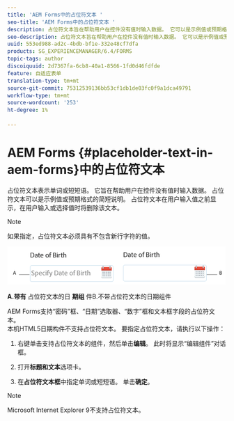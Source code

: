 ```yaml
---
title: 'AEM Forms中的占位符文本 '
seo-title: 'AEM Forms中的占位符文本 '
description: 占位符文本旨在帮助用户在控件没有值时输入数据。 它可以是示例值或预期格式的简短描述。
seo-description: 占位符文本旨在帮助用户在控件没有值时输入数据。 它可以是示例值或预期格式的简短描述。
uuid: 553ed988-ad2c-4bdb-bf1e-332e48cf7dfa
products: SG_EXPERIENCEMANAGER/6.4/FORMS
topic-tags: author
discoiquuid: 2d7367fa-6cb8-40a1-8566-1fd0d46fdfde
feature: 自适应表单
translation-type: tm+mt
source-git-commit: 75312539136bb53cf1db1de03fc0f9a1dca49791
workflow-type: tm+mt
source-wordcount: '253'
ht-degree: 1%

---
```



# AEM Forms {#placeholder-text-in-aem-forms}中的占位符文本

占位符文本表示单词或短短语。 它旨在帮助用户在控件没有值时输入数据。 占位符文本可以是示例值或预期格式的简短说明。 占位符文本在用户输入值之前显示，在用户输入或选择值时将删除该文本。

>[!NOTE]
>
>如果指定，占位符文本必须具有不包含新行字符的值。

![包含和不包含占位符文本的日期组件](assets/dat-picker-place-holder-text.png)

**A.带有** 占位符文本的日 **期组** 件B.不带占位符文本的日期组件

AEM Forms支持“密码”框、“日期”选取器、“数字”框和文本框字段的占位符文本。\
本机HTML5日期构件不支持占位符文本。 要指定占位符文本，请执行以下操作：

1. 右键单击支持占位符文本的组件，然后单击&#x200B;**编辑**。 此时将显示“编辑组件”对话框。

1. 打开&#x200B;**标题和文本**&#x200B;选项卡。
1. 在&#x200B;**占位符文本框**&#x200B;中指定单词或短短语。 单击&#x200B;**确定**。

>[!NOTE]
>
>Microsoft Internet Explorer 9不支持占位符文本。

